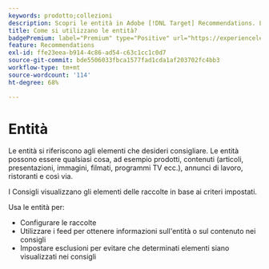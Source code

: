 ```yaml
---
keywords: prodotto;collezioni
description: Scopri le entità in Adobe [!DNL Target] Recommendations. Le entità si riferiscono agli elementi che desideri consigliare utilizzando  [!DNL Target], ad esempio articoli, film o prodotti.
title: Come si utilizzano le entità?
badgePremium: label="Premium" type="Positive" url="https://experienceleague.adobe.com/docs/target/using/introduction/intro.html?lang=en#premium newtab=true" tooltip="Scopri cosa è incluso in Target Premium."
feature: Recommendations
exl-id: ffe23eea-b914-4c86-ad54-c63c1cc1c0d7
source-git-commit: bde5506033fbca1577fad1cda1af203702fc4bb3
workflow-type: tm+mt
source-wordcount: '114'
ht-degree: 68%

---
```


# Entità

Le entità si riferiscono agli elementi che desideri consigliare. Le entità possono essere qualsiasi cosa, ad esempio prodotti, contenuti (articoli, presentazioni, immagini, filmati, programmi TV ecc.), annunci di lavoro, ristoranti e così via.

I Consigli visualizzano gli elementi delle raccolte in base ai criteri impostati.

Usa le entità per:

* Configurare le raccolte
* Utilizzare i feed per ottenere informazioni sull&#39;entità o sul contenuto nei consigli
* Impostare esclusioni per evitare che determinati elementi siano visualizzati nei consigli

